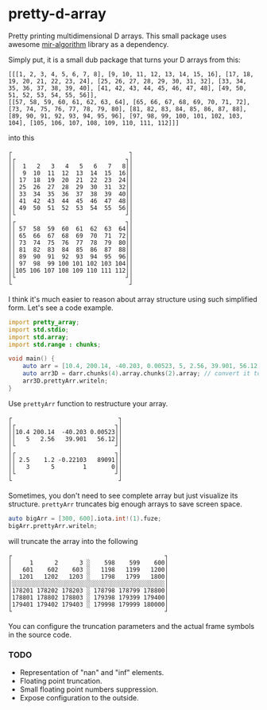 # pretty-d-array
Pretty printing multidimensional D arrays.
This small package uses awesome [mir-algorithm](https://github.com/libmir/mir-algorithm) library as a dependency.

Simply put, it is a small dub package that turns your D arrays from this:

```
[[[1, 2, 3, 4, 5, 6, 7, 8], [9, 10, 11, 12, 13, 14, 15, 16], [17, 18, 19, 20, 21, 22, 23, 24], [25, 26, 27, 28, 29, 30, 31, 32], [33, 34, 35, 36, 37, 38, 39, 40], [41, 42, 43, 44, 45, 46, 47, 48], [49, 50, 51, 52, 53, 54, 55, 56]],
[[57, 58, 59, 60, 61, 62, 63, 64], [65, 66, 67, 68, 69, 70, 71, 72], [73, 74, 75, 76, 77, 78, 79, 80], [81, 82, 83, 84, 85, 86, 87, 88], [89, 90, 91, 92, 93, 94, 95, 96], [97, 98, 99, 100, 101, 102, 103, 104], [105, 106, 107, 108, 109, 110, 111, 112]]]
```

into this

```
┌                                 ┐
│┌                               ┐│
││  1   2   3   4   5   6   7   8││
││  9  10  11  12  13  14  15  16││
││ 17  18  19  20  21  22  23  24││
││ 25  26  27  28  29  30  31  32││
││ 33  34  35  36  37  38  39  40││
││ 41  42  43  44  45  46  47  48││
││ 49  50  51  52  53  54  55  56││
│└                               ┘│
│┌                               ┐│
││ 57  58  59  60  61  62  63  64││
││ 65  66  67  68  69  70  71  72││
││ 73  74  75  76  77  78  79  80││
││ 81  82  83  84  85  86  87  88││
││ 89  90  91  92  93  94  95  96││
││ 97  98  99 100 101 102 103 104││
││105 106 107 108 109 110 111 112││
│└                               ┘│
└                                 ┘
```

I think it's much easier to reason about array structure using such simplified form.
Let's see a code example.

```d
import pretty_array;
import std.stdio;
import std.array;
import std.range : chunks;

void main() {
    auto arr = [10.4, 200.14, -40.203, 0.00523, 5, 2.56, 39.901, 56.12, 2.5, 1.2, -0.22103, 89091, 3, 5, 1, 0];
    auto arr3D = darr.chunks(4).array.chunks(2).array; // convert it to [2 x 2 x 4] array
    arr3D.prettyArr.writeln;
}
```

Use `prettyArr` function to restructure your array.

```
┌                              ┐
│┌                            ┐│
││10.4 200.14  -40.203 0.00523││
││   5   2.56   39.901   56.12││
│└                            ┘│
│┌                            ┐│
││ 2.5    1.2 -0.22103   89091││
││   3      5        1       0││
│└                            ┘│
└                              ┘
```

Sometimes, you don't need to see complete array but just visualize its structure.
`prettyArr` truncates big enough arrays to save screen space.

```d
auto bigArr = [300, 600].iota.int!(1).fuze;
bigArr.prettyArr.writeln;
```

will truncate the array into the following

```
┌                                           ┐
│     1      2      3 ░    598    599    600│
│   601    602    603 ░   1198   1199   1200│
│  1201   1202   1203 ░   1798   1799   1800│
│░░░░░░░░░░░░░░░░░░░░░░░░░░░░░░░░░░░░░░░░░░░│
│178201 178202 178203 ░ 178798 178799 178800│
│178801 178802 178803 ░ 179398 179399 179400│
│179401 179402 179403 ░ 179998 179999 180000│
└                                           ┘
```

You can configure the truncation parameters and the actual frame symbols in the source code.

### TODO
* Representation of "nan" and "inf" elements.
* Floating point truncation.
* Small floating point numbers suppression.
* Expose configuration to the outside.
